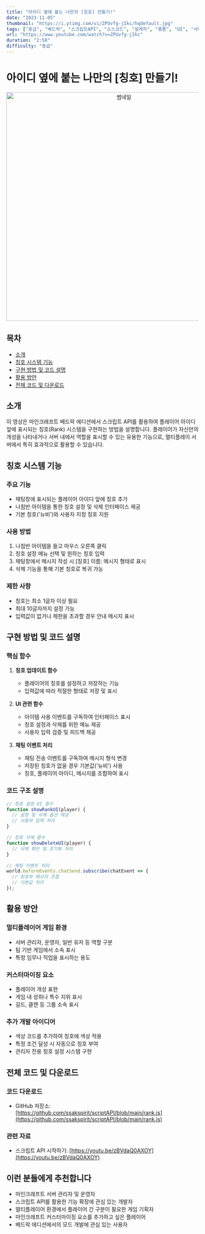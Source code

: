 ```yaml
---
title: "아이디 옆에 붙는 나만의 [칭호] 만들기!"
date: "2023-11-05"
thumbnail: "https://i.ytimg.com/vi/ZPUvfg-jIkc/hqdefault.jpg"
tags: ["중급", "베드락", "스크립트API", "소스코드", "설계자", "롱폼", "UI", "서버", "커스텀"]
url: "https://www.youtube.com/watch?v=ZPUvfg-jIkc"
duration: "2:58"
difficulty: "중급"
---
```


# 아이디 옆에 붙는 나만의 [칭호] 만들기!

<div align="center">
<img src="https://i.ytimg.com/vi/ZPUvfg-jIkc/hqdefault.jpg" alt="썸네일" width="600"/>
</div>

## 목차
- [소개](#소개)
- [칭호 시스템 기능](#칭호-시스템-기능)
- [구현 방법 및 코드 설명](#구현-방법-및-코드-설명)
- [활용 방안](#활용-방안)
- [전체 코드 및 다운로드](#전체-코드-및-다운로드)

## 소개
이 영상은 마인크래프트 베드락 에디션에서 스크립트 API를 활용하여 플레이어 아이디 앞에 표시되는 칭호(Rank) 시스템을 구현하는 방법을 설명합니다. 플레이어가 자신만의 개성을 나타내거나 서버 내에서 역할을 표시할 수 있는 유용한 기능으로, 멀티플레이 서버에서 특히 효과적으로 활용할 수 있습니다.

## 칭호 시스템 기능

### 주요 기능
- 채팅창에 표시되는 플레이어 아이디 앞에 칭호 추가
- 나침반 아이템을 통한 칭호 설정 및 삭제 인터페이스 제공
- 기본 칭호('뉴비')와 사용자 지정 칭호 지원

### 사용 방법
1. 나침반 아이템을 들고 마우스 오른쪽 클릭
2. 칭호 설정 메뉴 선택 및 원하는 칭호 입력
3. 채팅창에서 메시지 작성 시 [칭호] 이름: 메시지 형태로 표시
4. 삭제 기능을 통해 기본 칭호로 복귀 가능

### 제한 사항
- 칭호는 최소 1글자 이상 필요
- 최대 10글자까지 설정 가능
- 입력값이 없거나 제한을 초과할 경우 안내 메시지 표시

## 구현 방법 및 코드 설명

### 핵심 함수
1. **칭호 업데이트 함수**
   - 플레이어의 칭호를 설정하고 저장하는 기능
   - 입력값에 따라 적절한 형태로 저장 및 표시

2. **UI 관련 함수**
   - 아이템 사용 이벤트를 구독하여 인터페이스 표시
   - 칭호 설정과 삭제를 위한 메뉴 제공
   - 사용자 입력 검증 및 피드백 제공

3. **채팅 이벤트 처리**
   - 채팅 전송 이벤트를 구독하여 메시지 형식 변경
   - 저장된 칭호가 없을 경우 기본값('뉴비') 사용
   - 칭호, 플레이어 아이디, 메시지를 조합하여 표시

### 코드 구조 설명
```javascript
// 칭호 설정 UI 함수
function showRankUI(player) {
  // 설정 및 삭제 옵션 제공
  // 사용자 입력 처리
}

// 칭호 삭제 함수
function showDeleteUI(player) {
  // 삭제 확인 및 초기화 처리
}

// 채팅 이벤트 처리
world.beforeEvents.chatSend.subscribe(chatEvent => {
  // 칭호와 메시지 조합
  // 기본값 처리
});
```

## 활용 방안

### 멀티플레이어 게임 환경
- 서버 관리자, 운영자, 일반 유저 등 역할 구분
- 팀 기반 게임에서 소속 표시
- 특정 임무나 직업을 표시하는 용도

### 커스터마이징 요소
- 플레이어 개성 표현
- 게임 내 성취나 특수 지위 표시
- 길드, 클랜 등 그룹 소속 표시

### 추가 개발 아이디어
- 색상 코드를 추가하여 칭호에 색상 적용
- 특정 조건 달성 시 자동으로 칭호 부여
- 관리자 전용 칭호 설정 시스템 구현

## 전체 코드 및 다운로드

### 코드 다운로드
- GitHub 저장소: [https://github.com/ssakspirit/scriptAPI/blob/main/rank.js](https://github.com/ssakspirit/scriptAPI/blob/main/rank.js)

### 관련 자료
- 스크립트 API 시작하기: [https://youtu.be/zBVdaQ0AXOY](https://youtu.be/zBVdaQ0AXOY)

## 이런 분들에게 추천합니다
- 마인크래프트 서버 관리자 및 운영자
- 스크립트 API를 활용한 기능 확장에 관심 있는 개발자
- 멀티플레이어 환경에서 플레이어 간 구분이 필요한 게임 기획자
- 마인크래프트 커스터마이징 요소를 추가하고 싶은 플레이어
- 베드락 에디션에서의 모드 개발에 관심 있는 사용자